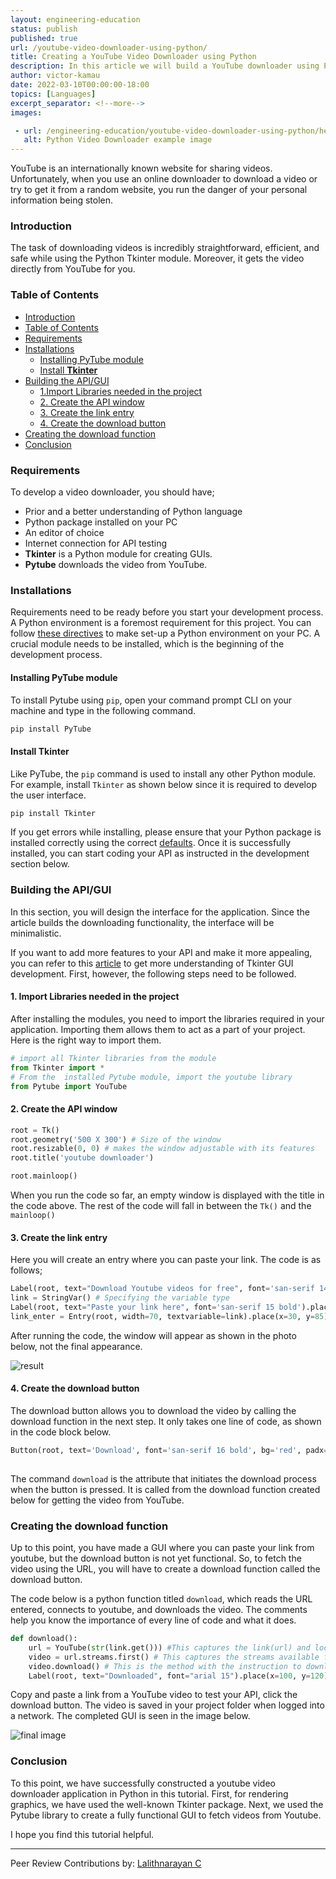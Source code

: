```yaml
---
layout: engineering-education
status: publish
published: true
url: /youtube-video-downloader-using-python/
title: Creating a YouTube Video Downloader using Python
description: In this article we will build a YouTube downloader using Python.
author: victor-kamau
date: 2022-03-10T00:00:00-18:00
topics: [Languages]
excerpt_separator: <!--more-->
images:

 - url: /engineering-education/youtube-video-downloader-using-python/hero.png
   alt: Python Video Downloader example image
---
```


YouTube is an internationally known website for sharing videos. Unfortunately, when you use an online downloader to download a video or try to get it from a random website, you run the danger of your personal information being stolen. 

<!-- more -->

### Introduction
The task of downloading videos is incredibly straightforward, efficient, and safe while using the Python Tkinter module. Moreover, it gets the video directly from YouTube for you.

### Table of Contents
- [Introduction](#introduction)
- [Table of Contents](#table-of-contents)
- [Requirements](#requirements)
- [Installations](#installations)
  - [Installing PyTube module](#installing-pytube-module)
  - [Install **Tkinter**](#install-tkinter)
- [Building the API/GUI](#building-the-apigui)
  - [1.Import Libraries needed in the project](#1import-libraries-needed-in-the-project)
  - [2. Create the API window](#2-create-the-api-window)
  - [3. Create the link entry](#3-create-the-link-entry)
  - [4. Create the download button](#4-create-the-download-button)
- [Creating the download function](#creating-the-download-function)
- [Conclusion](#conclusion)

### Requirements
To develop a video downloader, you should have;
- Prior and a better understanding of Python language
- Python package installed on your PC
- An editor of choice
- Internet connection for API testing
- **Tkinter** is a Python module for creating GUIs.
- **Pytube** downloads the video from YouTube.

### Installations
Requirements need to be ready before you start your development process. A Python environment is a foremost requirement for this project. You can follow [these directives](https://www.section.io/engineering-education/a-beginners-guide-to-python/) to make set-up a Python environment on your PC. A crucial module needs to be installed, which is the beginning of the development process.

#### Installing PyTube module
To install Pytube using `pip`, open your command prompt CLI on your machine and type in the following command.

```bash
pip install PyTube
```
#### Install **Tkinter**
Like PyTube, the `pip` command is used to install any other Python module. For example, install `Tkinter` as shown below since it is required to develop the user interface.

```bash
pip install Tkinter
```

If you get errors while installing, please ensure that your Python package is installed correctly using the correct [defaults](https://www.python.org/about/gettingstarted/). Once it is successfully installed, you can start coding your API as instructed in the development section below.

### Building the API/GUI
In this section, you will design the interface for the application. Since the article builds the downloading functionality, the interface will be minimalistic. 

If you want to add more features to your API and make it more appealing, you can refer to this [article](https://www.section.io/engineering-education/introduction-to-gui-in-python-using-tkinter/) to get more understanding of Tkinter GUI development. First, however, the following steps need to be followed.

#### 1. Import Libraries needed in the project
After installing the modules, you need to import the libraries required in your application. Importing them allows them to act as a part of your project. Here is the right way to import them.

```python
# import all Tkinter libraries from the module
from Tkinter import * 
# From the  installed Pytube module, import the youtube library
from Pytube import YouTube 
```
#### 2. Create the API window 
   
```python
root = Tk()
root.geometry('500 X 300') # Size of the window
root.resizable(0, 0) # makes the window adjustable with its features
root.title('youtube downloader')

root.mainloop()
```
When you run the code so far, an empty window is displayed with the title in the code above. The rest of the code will fall in between the `Tk()` and the `mainloop()`

#### 3. Create the link entry
Here you will create an entry where you can paste your link. The code is as follows;

```python
Label(root, text="Download Youtube videos for free", font='san-serif 14 bold').pack()
link = StringVar() # Specifying the variable type
Label(root, text="Paste your link here", font='san-serif 15 bold').place(x=150, y=55)
link_enter = Entry(root, width=70, textvariable=link).place(x=30, y=85)
```
After running the code, the window will appear as shown in the photo below, not the final appearance.

![result](engineering-education/youtube-video-downloader-using-python/result.png)

#### 4. Create the download button

The download button allows you to download the video by calling the download function in the next step. It only takes one line of code, as shown in the code block below.

```python
Button(root, text='Download', font='san-serif 16 bold', bg='red', padx=2,command="download").place(x=100, y=150)
 
```
The command `download` is the attribute that initiates the download process when the button is pressed. It is called from the download function created below for getting the video from YouTube.

### Creating the download function
Up to this point, you have made a GUI where you can paste your link from youtube, but the download button is not yet functional. So, to fetch the video using the URL, you will have to create a download function called the download button. 

The code below is a python function titled `download`, which reads the URL entered, connects to youtube, and downloads the video. The comments help you know the importance of every line of code and what it does. 

```python
def download():
    url = YouTube(str(link.get())) #This captures the link(url) and locates it from YouTube.
    video = url.streams.first() # This captures the streams available for downloaded for the video i.e. 360p, 720p, 1080p. etc.
    video.download() # This is the method with the instruction to download the video.
    Label(root, text="Downloaded", font="arial 15").place(x=100, y=120) #Once the video is downloaded, this label `downloaded` is displayed to show dowload completion.

```
Copy and paste a link from a YouTube video to test your API, click the download button. The video is saved in your project folder when logged into a network. The completed GUI is seen in the image below. 

![final image](engineering-education/youtube-video-downloader-using-python/final.png)

### Conclusion
To this point, we have successfully constructed a youtube video downloader application in Python in this tutorial. First, for rendering graphics, we have used the well-known Tkinter package. Next, we used the Pytube library to create a fully functional GUI to fetch videos from Youtube.

I hope you find this tutorial helpful.

---
Peer Review Contributions by: [Lalithnarayan C](/engineering-education/authors/lalithnarayan-c/)
